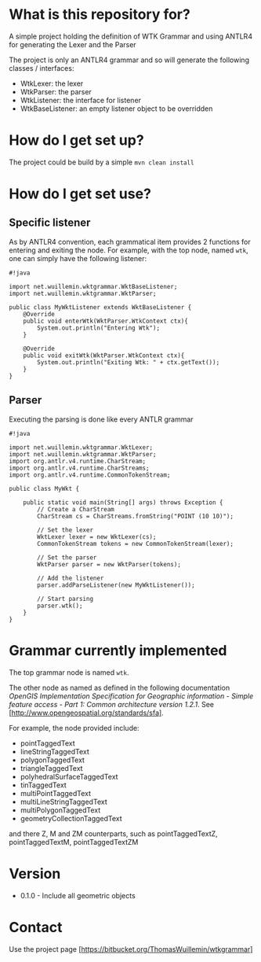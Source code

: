 # What is this repository for? #

A simple project holding the definition of WTK Grammar and using ANTLR4 for generating the Lexer and the Parser

The project is only an ANTLR4 grammar and so will generate the following classes / interfaces:

* WtkLexer: the lexer
* WtkParser: the parser
* WtkListener: the interface for listener
* WtkBaseListener: an empty listener object to be overridden

# How do I get set up? #

The project could be build by a simple
`mvn clean install`

# How do I get set use? #

## Specific listener ##

As by ANTLR4 convention, each grammatical item provides 2 functions for entering and exiting the node. For example, with the top node, named `wtk`, one can simply have the following listener:


```
#!java

import net.wuillemin.wktgrammar.WktBaseListener;
import net.wuillemin.wktgrammar.WktParser;

public class MyWktListener extends WktBaseListener {
    @Override
    public void enterWtk(WktParser.WtkContext ctx){
        System.out.println("Entering Wtk");
    }

    @Override
    public void exitWtk(WktParser.WtkContext ctx){
        System.out.println("Exiting Wtk: " + ctx.getText());
    }
}
```

## Parser ##

Executing the parsing is done like every ANTLR grammar 


```
#!java

import net.wuillemin.wktgrammar.WktLexer;
import net.wuillemin.wktgrammar.WktParser;
import org.antlr.v4.runtime.CharStream;
import org.antlr.v4.runtime.CharStreams;
import org.antlr.v4.runtime.CommonTokenStream;

public class MyWkt {

    public static void main(String[] args) throws Exception {
        // Create a CharStream
        CharStream cs = CharStreams.fromString("POINT (10 10)");

        // Set the lexer
        WktLexer lexer = new WktLexer(cs);
        CommonTokenStream tokens = new CommonTokenStream(lexer);

        // Set the parser
        WktParser parser = new WktParser(tokens);

        // Add the listener
        parser.addParseListener(new MyWktListener());

        // Start parsing
        parser.wtk();
    }
}

```

# Grammar currently implemented #

The top grammar node is named `wtk`.

The other node as named as defined in the following documentation *OpenGIS Implementation Specification for Geographic information* - *Simple feature access - Part 1: Common architecture version 1.2.1*. See [http://www.opengeospatial.org/standards/sfa].

For example, the node provided include:

* pointTaggedText
* lineStringTaggedText
* polygonTaggedText
* triangleTaggedText
* polyhedralSurfaceTaggedText
* tinTaggedText
* multiPointTaggedText
* multiLineStringTaggedText
* multiPolygonTaggedText
* geometryCollectionTaggedText

and there Z, M and ZM counterparts, such as pointTaggedTextZ, pointTaggedTextM, pointTaggedTextZM

# Version #
* 0.1.0 - Include all geometric objects

# Contact #

Use the project page [https://bitbucket.org/ThomasWuillemin/wtkgrammar]